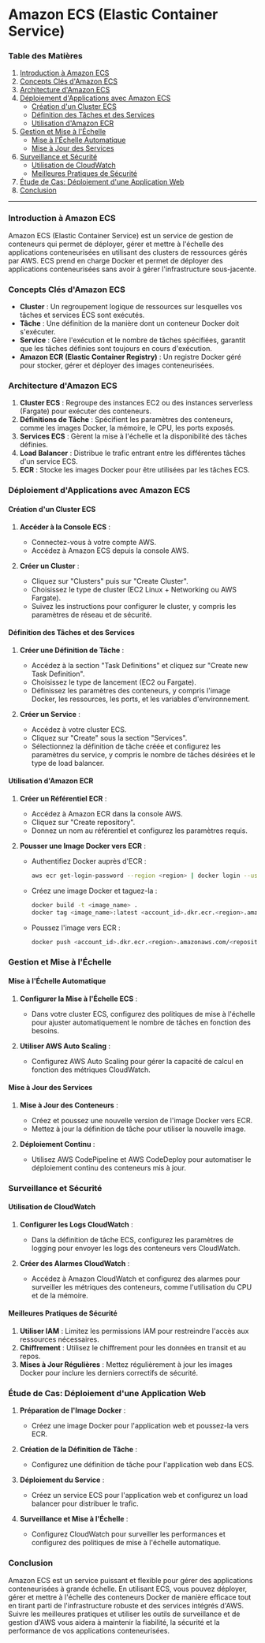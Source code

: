 # Amazon ECS (Elastic Container Service)

### Table des Matières

1. [Introduction à Amazon ECS](#introduction-à-amazon-ecs)
2. [Concepts Clés d'Amazon ECS](#concepts-clés-damazon-ecs)
3. [Architecture d'Amazon ECS](#architecture-damazon-ecs)
4. [Déploiement d'Applications avec Amazon ECS](#déploiement-dapplications-avec-amazon-ecs)
    - [Création d'un Cluster ECS](#création-dun-cluster-ecs)
    - [Définition des Tâches et des Services](#définition-des-tâches-et-des-services)
    - [Utilisation d'Amazon ECR](#utilisation-damazon-ecr)
5. [Gestion et Mise à l'Échelle](#gestion-et-mise-à-léchelle)
    - [Mise à l'Échelle Automatique](#mise-à-léchelle-automatique)
    - [Mise à Jour des Services](#mise-à-jour-des-services)
6. [Surveillance et Sécurité](#surveillance-et-sécurité)
    - [Utilisation de CloudWatch](#utilisation-de-cloudwatch)
    - [Meilleures Pratiques de Sécurité](#meilleures-pratiques-de-sécurité)
7. [Étude de Cas: Déploiement d'une Application Web](#étude-de-cas-déploiement-dune-application-web)
8. [Conclusion](#conclusion)

---

### Introduction à Amazon ECS

Amazon ECS (Elastic Container Service) est un service de gestion de conteneurs qui permet de déployer, gérer et mettre à l'échelle des applications conteneurisées en utilisant des clusters de ressources gérés par AWS. ECS prend en charge Docker et permet de déployer des applications conteneurisées sans avoir à gérer l'infrastructure sous-jacente.

### Concepts Clés d'Amazon ECS

- **Cluster** : Un regroupement logique de ressources sur lesquelles vos tâches et services ECS sont exécutés.
- **Tâche** : Une définition de la manière dont un conteneur Docker doit s'exécuter.
- **Service** : Gère l'exécution et le nombre de tâches spécifiées, garantit que les tâches définies sont toujours en cours d'exécution.
- **Amazon ECR (Elastic Container Registry)** : Un registre Docker géré pour stocker, gérer et déployer des images conteneurisées.

### Architecture d'Amazon ECS

1. **Cluster ECS** : Regroupe des instances EC2 ou des instances serverless (Fargate) pour exécuter des conteneurs.
2. **Définitions de Tâche** : Spécifient les paramètres des conteneurs, comme les images Docker, la mémoire, le CPU, les ports exposés.
3. **Services ECS** : Gèrent la mise à l'échelle et la disponibilité des tâches définies.
4. **Load Balancer** : Distribue le trafic entrant entre les différentes tâches d'un service ECS.
5. **ECR** : Stocke les images Docker pour être utilisées par les tâches ECS.

### Déploiement d'Applications avec Amazon ECS

#### Création d'un Cluster ECS

1. **Accéder à la Console ECS** :
   - Connectez-vous à votre compte AWS.
   - Accédez à Amazon ECS depuis la console AWS.

2. **Créer un Cluster** :
   - Cliquez sur "Clusters" puis sur "Create Cluster".
   - Choisissez le type de cluster (EC2 Linux + Networking ou AWS Fargate).
   - Suivez les instructions pour configurer le cluster, y compris les paramètres de réseau et de sécurité.

#### Définition des Tâches et des Services

1. **Créer une Définition de Tâche** :
   - Accédez à la section "Task Definitions" et cliquez sur "Create new Task Definition".
   - Choisissez le type de lancement (EC2 ou Fargate).
   - Définissez les paramètres des conteneurs, y compris l'image Docker, les ressources, les ports, et les variables d'environnement.

2. **Créer un Service** :
   - Accédez à votre cluster ECS.
   - Cliquez sur "Create" sous la section "Services".
   - Sélectionnez la définition de tâche créée et configurez les paramètres du service, y compris le nombre de tâches désirées et le type de load balancer.

#### Utilisation d'Amazon ECR

1. **Créer un Référentiel ECR** :
   - Accédez à Amazon ECR dans la console AWS.
   - Cliquez sur "Create repository".
   - Donnez un nom au référentiel et configurez les paramètres requis.

2. **Pousser une Image Docker vers ECR** :
   - Authentifiez Docker auprès d'ECR :
     ```bash
     aws ecr get-login-password --region <region> | docker login --username AWS --password-stdin <account_id>.dkr.ecr.<region>.amazonaws.com
     ```
   - Créez une image Docker et taguez-la :
     ```bash
     docker build -t <image_name> .
     docker tag <image_name>:latest <account_id>.dkr.ecr.<region>.amazonaws.com/<repository_name>:latest
     ```
   - Poussez l'image vers ECR :
     ```bash
     docker push <account_id>.dkr.ecr.<region>.amazonaws.com/<repository_name>:latest
     ```

### Gestion et Mise à l'Échelle

#### Mise à l'Échelle Automatique

1. **Configurer la Mise à l'Échelle ECS** :
   - Dans votre cluster ECS, configurez des politiques de mise à l'échelle pour ajuster automatiquement le nombre de tâches en fonction des besoins.

2. **Utiliser AWS Auto Scaling** :
   - Configurez AWS Auto Scaling pour gérer la capacité de calcul en fonction des métriques CloudWatch.

#### Mise à Jour des Services

1. **Mise à Jour des Conteneurs** :
   - Créez et poussez une nouvelle version de l'image Docker vers ECR.
   - Mettez à jour la définition de tâche pour utiliser la nouvelle image.

2. **Déploiement Continu** :
   - Utilisez AWS CodePipeline et AWS CodeDeploy pour automatiser le déploiement continu des conteneurs mis à jour.

### Surveillance et Sécurité

#### Utilisation de CloudWatch

1. **Configurer les Logs CloudWatch** :
   - Dans la définition de tâche ECS, configurez les paramètres de logging pour envoyer les logs des conteneurs vers CloudWatch.

2. **Créer des Alarmes CloudWatch** :
   - Accédez à Amazon CloudWatch et configurez des alarmes pour surveiller les métriques des conteneurs, comme l'utilisation du CPU et de la mémoire.

#### Meilleures Pratiques de Sécurité

1. **Utiliser IAM** : Limitez les permissions IAM pour restreindre l'accès aux ressources nécessaires.
2. **Chiffrement** : Utilisez le chiffrement pour les données en transit et au repos.
3. **Mises à Jour Régulières** : Mettez régulièrement à jour les images Docker pour inclure les derniers correctifs de sécurité.

### Étude de Cas: Déploiement d'une Application Web

1. **Préparation de l'Image Docker** :
   - Créez une image Docker pour l'application web et poussez-la vers ECR.

2. **Création de la Définition de Tâche** :
   - Configurez une définition de tâche pour l'application web dans ECS.

3. **Déploiement du Service** :
   - Créez un service ECS pour l'application web et configurez un load balancer pour distribuer le trafic.

4. **Surveillance et Mise à l'Échelle** :
   - Configurez CloudWatch pour surveiller les performances et configurez des politiques de mise à l'échelle automatique.

### Conclusion

Amazon ECS est un service puissant et flexible pour gérer des applications conteneurisées à grande échelle. En utilisant ECS, vous pouvez déployer, gérer et mettre à l'échelle des conteneurs Docker de manière efficace tout en tirant parti de l'infrastructure robuste et des services intégrés d'AWS. Suivre les meilleures pratiques et utiliser les outils de surveillance et de gestion d'AWS vous aidera à maintenir la fiabilité, la sécurité et la performance de vos applications conteneurisées.


